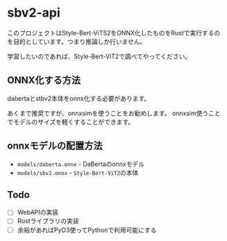 # sbv2-api
このプロジェクトはStyle-Bert-ViTS2をONNX化したものをRustで実行するのを目的としています。つまり推論しか行いません。

学習したいのであれば、Style-Bert-ViT2で調べてやってください。

## ONNX化する方法
dabertaとstbv2本体をonnx化する必要があります。

あくまで推奨ですが、onnxsimを使うことをお勧めします。
onnxsim使うことでモデルのサイズを軽くすることができます。

## onnxモデルの配置方法
- `models/daberta.onnx` - DaBertaのonnxモデル
- `models/sbv2.onnx` - `Style-Bert-ViT2`の本体

## Todo
- [ ] WebAPIの実装
- [ ] Rustライブラリの実装
- [ ] 余裕があればPyO3使ってPythonで利用可能にする
